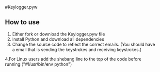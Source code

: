 #Keylogger.pyw

## How to use
1. Either fork or download the Keylogger.pyw file
2. Install Python and download all dependencies
3. Change the source code to reflect the correct emails.
   (You should have a email that is sending the keystrokes and receiving keystrokes.)
   
4.For Linux users add the shebang line to the top of the code before running ("#!/usr/bin/env python")
